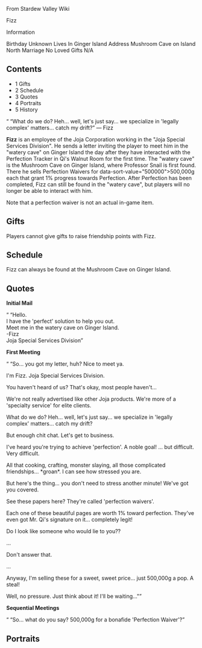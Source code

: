 From Stardew Valley Wiki

Fizz

Information

Birthday Unknown Lives In Ginger Island Address Mushroom Cave on Island North Marriage No Loved Gifts N/A

## Contents

- 1 Gifts
- 2 Schedule
- 3 Quotes
- 4 Portraits
- 5 History

“ “What do we do? Heh... well, let's just say... we specialize in 'legally complex' matters... catch my drift?” — Fizz

**Fizz** is an employee of the Joja Corporation working in the "Joja Special Services Division". He sends a letter inviting the player to meet him in the "watery cave" on Ginger Island the day after they have interacted with the Perfection Tracker in Qi's Walnut Room for the first time. The "watery cave" is the Mushroom Cave on Ginger Island, where Professor Snail is first found. There he sells Perfection Waivers for data-sort-value="500000"&gt;500,000g each that grant 1% progress towards Perfection. After Perfection has been completed, Fizz can still be found in the "watery cave", but players will no longer be able to interact with him.

Note that a perfection waiver is not an actual in-game item.

## Gifts

Players cannot give gifts to raise friendship points with Fizz.

## Schedule

Fizz can always be found at the Mushroom Cave on Ginger Island.

## Quotes

**Initial Mail** 

“ “Hello.  
I have the 'perfect' solution to help you out.  
Meet me in the watery cave on Ginger Island.  
\-Fizz  
Joja Special Services Division”

**First Meeting** 

“ “So... you got my letter, huh? Nice to meet ya.

I'm Fizz. Joja Special Services Division.

You haven't heard of us? That's okay, most people haven't...

We're not really advertised like other Joja products. We're more of a 'specialty service' for elite clients.

What do we do? Heh... well, let's just say... we specialize in 'legally complex' matters... catch my drift?

But enough chit chat. Let's get to business.

I've heard you're trying to achieve 'perfection'. A noble goal! ... but difficult. Very difficult.

All that cooking, crafting, monster slaying, all those complicated friendships... \*groan\*. I can see how stressed you are.

But here's the thing... you don't need to stress another minute! We've got you covered.

See these papers here? They're called 'perfection waivers'.

Each one of these beautiful pages are worth 1% toward perfection. They've even got Mr. Qi's signature on it... completely legit!

Do I look like someone who would lie to you??

...

Don't answer that.

...

Anyway, I'm selling these for a sweet, sweet price... just 500,000g a pop. A steal!

Well, no pressure. Just think about it! I'll be waiting..."”

**Sequential Meetings** 

“ “So... what do you say? 500,000g for a bonafide 'Perfection Waiver'?”

## Portraits